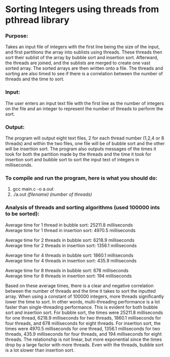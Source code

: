# Sorting Integers using threads from pthread library

### Purpose:
Takes an input file of integers with the first line being the size of the input, and
first partitions the array into sublists using threads. These threads then sort their sublist
of the array by bubble sort and insertion sort. Afterward, the threads are joined,
and the sublists are merged to create one vast sorted array. The sorted arrays are then
written onto a file. The threads and sorting are also timed to see if there is a correlation
between the number of threads and the time to sort.

### Input: 
The user enters an input text file with the first line as the number of integers on the
file and an integer to represent the number of threads to perform the sort.

### Output:
The program will output eight text files, 2 for each thread number (1,2,4 or 8 threads)
and within the two files, one file will be of bubble sort and the other will be insertion sort.
The program also outputs messages of the times it took for both the partition made by the threads
and the time it took for insertion sort and bubble sort to sort the input text of integers in milliseconds.


### To compile and run the program, here is what you should do:
1. gcc main.c -o a.out
2. ./a.out *(filename) (number of threads)*


### Analysis of threads and sorting algorithms (used 100000 ints to be sorted):
Average time for 1 thread in bubble sort: 25211.8 milliseconds
<br />Average time for 1 thread in insertion sort: 4970.5 milliseconds

Average time for 2 threads in bubble sort: 6218.9 milliseconds
<br />Average time for 2 threads in insertion sort: 1356.1 milliseconds

Average time for 4 threads in bubble sort: 1860.1 milliseconds
<br />Average time for 4 threads in insertion sort: 435.9 milliseconds

Average time for 8 threads in bubble sort: 678 milliseconds
<br />Average time for 8 threads in insertion sort: 194 milliseconds


Based on these average times, there is a clear and negative correlation between the number of threads and the time it takes to sort the inputted array. When using a constant of 100000 integers, more threads significantly lower the time to sort. In other words, multi-threading performance is a lot faster than single-threading performance. This is evident for both bubble sort and insertion sort. For bubble sort, the times were 25211.8 milliseconds for one thread, 6218.9 milliseconds for two threads, 1860.1 milliseconds for four threads, and 678 milliseconds for eight threads. For insertion sort, the times were 4970.5 milliseconds for one thread, 1356.1 milliseconds for two threads, 435.9 milliseconds for four threads, and 194 milliseconds for eight threads. The relationship is not linear, but more exponential since the times drop by a large factor with more threads. Even with the threads, bubble sort is a lot slower than insertion sort.


